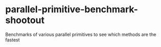 # parallel-primitive-benchmark-shootout
Benchmarks of various parallel primitives to see which methods are the fastest
